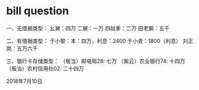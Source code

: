 # bill question

一、无借据类型：
幺舅：四万
二舅：一万
四姑爹：二万
田老鹏：五千

二、有借据类型：
于小黎：本：四万，利息：2400
于小青：1800（利息）
刘正岗：五万六千

三、银行卡存储类型：
（板当）邮电局28: 七万 
（紫云）农业银行74: 十四万
（板当）农村信用社02: 二十四万

2018年7月10日

